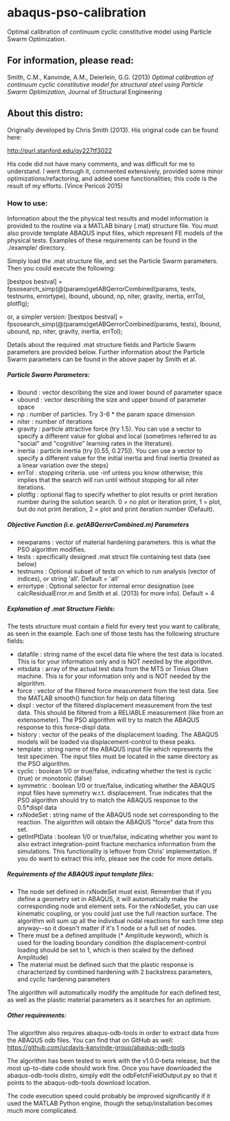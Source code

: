 # abaqus-pso-calibration
Optimal calibration of continuum cyclic constitutive model using Particle Swarm Optimization.

## For information, please read:
Smith, C.M., Kanvinde, A.M., Deierlein, G.G. (2013) *Optimal calibration of continuum cyclic constitutive model for structural steel using Particle Swarm Optimization*, Journal of Structural Engineering

## About this distro:
Originally developed by Chris Smith (2013). His original code can be found here:

http://purl.stanford.edu/qy227tf3022


His code did not have many comments, and was difficult for me to understand. I went through it, commented extensively, provided some minor optimizations/refactoring, and added some functionalities; this code is the result of my efforts. (Vince Pericoli 2015)

### How to use:
Information about the the physical test results and model information is provided to the routine via a MATLAB binary (.mat) structure file. You must also provide template ABAQUS input files, which represent FE models of the physical tests. Examples of these requirements can be found in the ./example/ directory.

Simply load the .mat structure file, and set the Particle Swarm parameters. Then you could execute the following:

[bestpos bestval] = fpsosearch_simp(@(params)getABQerrorCombined(params, tests, testnums, errortype), lbound, ubound, np, niter, gravity, inertia, errTol, plotflg);

or, a simpler version:
[bestpos bestval] = fpsosearch_simp(@(params)getABQerrorCombined(params, tests), lbound, ubound, np, niter, gravity, inertia, errTol);

Details about the required .mat structure fields and Particle Swarm parameters are provided below. Further information about the Particle Swarm parameters can be found in the above paper by Smith et al.

##### Particle Swarm Parameters:
* lbound  : vector describing the size and lower bound of parameter space
* ubound  : vector describing the size and upper bound of parameter space
* np      : number of particles. Try 3-6 * the param space dimension
* niter   : number of iterations
* gravity : particle attractive force (try 1.5). You can use a vector to specify a different value for global and local (sometimes referred to as "social" and "cognitive" learning rates in the literature).
* inertia : particle inertia (try [0.55, 0.275]). You can use a vector to specify a different value for the initial inertia and final inertia (treated as a linear variation over the steps)
* errTol  : stopping criteria. use -inf unless you know otherwise; this implies that the search will run until without stopping for all niter iterations.
* plotflg : optional flag to specify whether to plot results or print iteration number during the solution search. 0 = no plot or iteration print, 1 = plot, but do not print iteration, 2 = plot and print iteration number (Default).

##### Objective Function (i.e. getABQerrorCombined.m) Parameters
* newparams : vector of material hardening parameters. this is what the PSO algorithm modifies.
* tests     : specifically designed .mat struct file containing test data (see below)
* testnums  : Optional subset of tests on which to run analysis (vector of indices), or string 'all'. Default = 'all'
* errortype : Optional selector for internal error designation (see calcResidualError.m and Smith et al. (2013) for more info). Default = 4

##### Explanation of .mat Structure Fields:
The tests structure must contain a field for every test you want to calibrate, as seen in the example. Each one of those tests has the following structure fields:
* datafile : string name of the excel data file where the test data is located. This is for your information only and is NOT needed by the algorithm.
* mtsdata  : array of the actual test data from the MTS or Tinius Olsen machine. This is for your information only and is NOT needed by the algorithm.
* force    : vector of the filtered force measurement from the test data. See the MATLAB smooth() function for help on data filtering
* displ    : vector of the filtered displacement measurement from the test data. This should be filtered from a RELIABLE measurement (like from an extensometer). The PSO algorithm will try to match the ABAQUS response to this force-displ data.
* history  : vector of the peaks of the displacement loading. The ABAQUS models will be loaded via displacement-control to these peaks.
* template : string name of the ABAQUS input file which represents the test specimen. The input files must be located in the same directory as the PSO algorithm.
* cyclic   : boolean 1/0 or true/false, indicating whether the test is cyclic (true) or monotonic (false)
* symmetric : boolean 1/0 or true/false, indicating whether the ABAQUS input files have symmetry w.r.t. displacement. True indicates that the PSO algorithm should try to match the ABAQUS response to the 0.5*displ data
* rxNodeSet : string name of the ABAQUS node set corresponding to the reaction. The algorithm will obtain the ABAQUS "force" data from this set.
* getIntPtData : boolean 1/0 or true/false, indicating whether you want to also extract integration-point fracture mechanics information from the simulations. This functionality is leftover from Chris' implementation. If you do want to extract this info, please see the code for more details.

##### Requirements of the ABAQUS input template files:
* The node set defined in rxNodeSet must exist. Remember that if you define a geometry set in ABAQUS, it will automatically make the corresponding node and element sets. For the rxNodeSet, you can use kinematic coupling, or you could just use the full reaction surface. The algorithm will sum up all the individual nodal reactions for each time step anyway--so it doesn't matter if it's 1 node or a full set of nodes.
* There must be a defined amplitude (* Amplitude keyword), which is used for the loading boundary condition (the displacement-control loading should be set to 1, which is then scaled by the defined Amplitude)
* The material must be defined such that the plastic response is characterized by combined hardening with 2 backstress parameters, and cyclic hardening parameters

The algorithm will automatically modify the amplitude for each defined test, as well as the plastic material parameters as it searches for an optimum.

##### Other requirements:
The algorithm also requires abaqus-odb-tools in order to extract data from the ABAQUS odb files. You can find that on GitHub as well: https://github.com/ucdavis-kanvinde-group/abaqus-odb-tools

The algorithm has been tested to work with the v1.0.0-beta release, but the most up-to-date code should work fine. Once you have downloaded the abaqus-odb-tools distro, simply edit the odbFetchFieldOutput.py so that it points to the abaqus-odb-tools download location.

The code execution speed could probably be improved significantly if it used the MATLAB Python engine, though the setup/installation becomes much more complicated.
